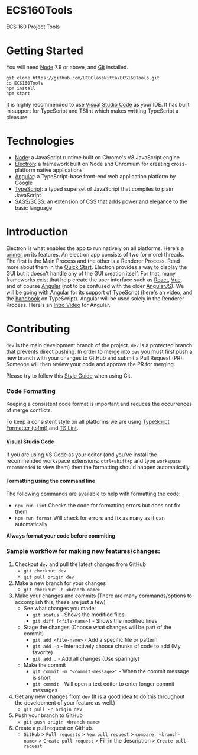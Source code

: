 # ECS160Tools
ECS 160 Project Tools


# Getting Started
You will need [Node](https://nodejs.org/en/download/current/) 7.9 or above, and [Git](https://git-scm.com/download/) installed.

```
git clone https://github.com/UCDClassNitta/ECS160Tools.git
cd ECS160Tools
npm install
npm start
```


It is highly recommended to use [Visual Studio Code](https://code.visualstudio.com/) as your IDE. It has built in support for TypeScript and TSlint which makes writting TypeScript a pleasure.

# Technologies
- [Node](https://nodejs.org/en/about/): a JavaScript runtime built on Chrome's V8 JavaScript engine
- [Electron](https://electron.atom.io/): a framework built on Node and Chromium for creating cross-platform native applications
- [Angular](https://angular.io/docs): a TypeScript-base front-end web application platform by Google
- [TypeScript](https://www.typescriptlang.org/): a typed superset of JavaScript that compiles to plain JavaScript
- [SASS/SCSS](http://sass-lang.com/): an extension of CSS that adds power and elegance to the basic language

# Introduction
Electron is what enables the app to run natively on all platforms. 
Here's a [primer](https://youtu.be/8YP_nOCO-4Q) on its features.
An electron app consists of two (or more) threads. The first is the Main Process and the other is a Renderer Process. Read more about them in the [Quick Start](https://electron.atom.io/docs/tutorial/quick-start/). Electron provides a way to display the GUI but it doesn't handle any of the GUI creation itself. For that, many frameworks exist that help create the user interface such as [React](https://reactjs.org/), [Vue](https://vuejs.org/), and of course [Angular](https://angular.io/) (not to be confused with the older [AngularJS](https://angular.io/guide/ajs-quick-reference)). We will be going with Angular for its support of TypeScript (here's an [video](https://www.youtube.com/watch?v=rAy_3SIqT-E), and the [handbook](https://www.typescriptlang.org/docs/handbook/basic-types.html) on TypeScript). Angular will be used solely in the Renderer Process. Here's an [Intro Video](https://www.youtube.com/watch?v=KhzGSHNhnbI) for Angular.

# Contributing

`dev` is the main development branch of the project. `dev` is a protected branch that prevents direct pushing. In order to merge into `dev` you must first push a new branch with your changes to GitHub and submit a Pull Request (PR). Someone will then review your code and approve the PR for merging.

Please try to follow this [Style Guide](https://github.com/agis/git-style-guide#table-of-contents) when using Git.

### Code Formatting

Keeping a consistent code format is important and reduces the occurrences of merge conflicts.

To keep a consistent style on all platforms we are using [TypeScript Formatter (tsfmt)](https://github.com/vvakame/typescript-formatter) and [TS Lint](https://github.com/palantir/tslint).

#### Visual Studio Code
If you are using VS Code as your editor (and you've install the recommended workspace extensions: `ctrl+shift+p` and type `workspace recommended` to view them) then the formatting should happen automatically.

#### Formatting using the command line
The following commands are available to help with formatting the code:
- `npm run lint`  Checks the code for formatting errors but does not fix them
- `npm run format` Will check for errors and fix as many as it can automatically

**Always format your code before commiting**

### Sample workflow for making new features/changes:
  1. Checkout `dev` and pull the latest changes from GitHub
     - `git checkout dev`
     - `git pull origin dev`
  2. Make a new branch for your changes
     - `git checkout -b <branch-name>`
  3. Make your changes and commits (There are many commands/options to accomplish this, these are just a few)
     - See what changes you made:
       - `git status`  - Shows the modified files
       - `git diff [<file-name>]` - Shows the modified lines
     - Stage the changes (Choose what changes will be part of the commit)
       - `git add <file-name>` - Add a specific file or pattern
       - `git add -p` - Interactively choose chunks of code to add (My favorite)
       - `git add .` - Add all changes (Use sparingly)
     - Make the commit
       - `git commit -m "<commit-message>"` - When the commit message is short
       - `git commit` - Will open a text editor to enter longer commit messages
  4. Get any new changes from `dev` (It is a good idea to do this throughout the development of your feature as well.)
     - `git pull -r origin dev`
  5. Push your branch to GitHub
     - `git push origin <branch-name>`
  6. Create a pull request on GitHub.
     - `GitHub` > `Pull requests` >  `New pull request` > `compare: <branch-name>` > `Create pull request` > Fill in the description > `Create pull request`
